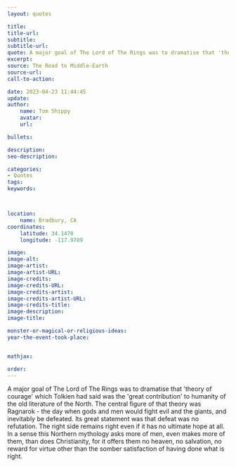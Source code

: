```yaml
---
layout: quotes

title:
title-url:
subtitle:
subtitle-url:
quote: A major goal of The Lord of The Rings was to dramatise that 'theory of courage'
excerpt:
source: The Road to Middle-Earth
source-url:
call-to-action:

date: 2023-04-23 11:44:45
update:
author:
    name: Tom Shippy
    avatar:
    url:

bullets:

description:
seo-description:

categories:
- Quotes
tags:
keywords:



location:
    name: Bradbury, CA
coordinates:
    latitude: 34.1470
    longitude: -117.9709

image:
image-alt:
image-artist:
image-artist-URL:
image-credits:
image-credits-URL:
image-credits-artist:
image-credits-artist-URL:
image-credits-title:
image-description:
image-title:

monster-or-magical-or-religious-ideas:
year-the-event-took-place:


mathjax:

order:
---
```

A major goal of The Lord of The Rings was to dramatise that 'theory of courage' which Tolkien had said was the 'great contribution' to humanity of the old literature of the North. The central figure of that theory was Ragnarok - the day when gods and men would fight evil and the giants, and inevitably be defeated. Its great statement was that defeat was no refutation. The right side remains right even if it has no ultimate hope at all. In a sense this Northern mythology asks more of men, even makes more of them, than does Christianity, for it offers them no heaven, no salvation, no reward for virtue other than the somber satisfaction of having done what is right.